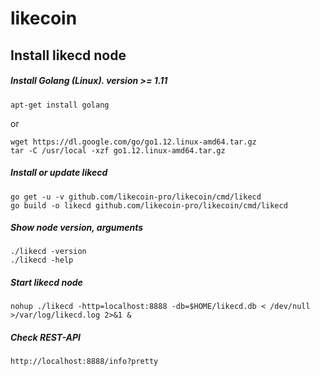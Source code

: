 # likecoin

## Install likecd node 

##### Install Golang (Linux). version >= 1.11
``` shell
apt-get install golang
```
or
``` shell
wget https://dl.google.com/go/go1.12.linux-amd64.tar.gz
tar -C /usr/local -xzf go1.12.linux-amd64.tar.gz
```

##### Install or update likecd 
``` shell
go get -u -v github.com/likecoin-pro/likecoin/cmd/likecd
go build -o likecd github.com/likecoin-pro/likecoin/cmd/likecd
``` 

##### Show node version, arguments
``` shell
./likecd -version
./likecd -help
```

##### Start likecd node
``` shell
nohup ./likecd -http=localhost:8888 -db=$HOME/likecd.db < /dev/null >/var/log/likecd.log 2>&1 &
``` 

##### Check REST-API
``` shell
http://localhost:8888/info?pretty
```
